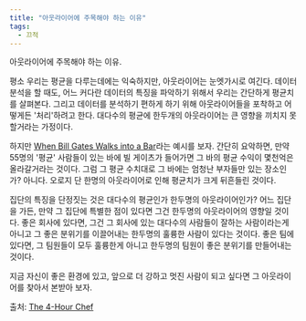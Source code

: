 ```yaml
---
title: "아웃라이어에 주목해야 하는 이유"
tags:
  - 끄적
---
```


아웃라이어에 주목해야 하는 이유.

평소 우리는 평균을 다루는데에는 익숙하지만, 아웃라이어는 눈엣가시로 여긴다. 데이터 분석을 할 때도, 어느 커다란 데이터의 특징을 파악하기 위해서 우리는 간단하게 평균치를 살펴본다. 그리고 데이터를 분석하기 편하게 하기 위해 아웃라이어들을 포착하고 어떻게든 '처리'하려고 한다. 대다수의 평균에 한두개의 아웃라이어는 큰 영향을 끼치지 못할거라는 가정이다.

하지만 [When Bill Gates Walks into a Bar](https://introductorystats.wordpress.com/2011/09/04/when-bill-gates-walks-into-a-bar/)라는 예시를 보자. 간단히 요악하면, 만약 55명의 '평균' 사람들이 있는 바에 빌 게이츠가 들어가면 그 바의 평균 수익이 몇천억은 올라갈거라는 것이다. 그럼 그 평균 수치대로 그 바에는 엄청난 부자들만 있는 장소인가? 아니다. 오로지 단 한명의 아웃라이어로 인해 평균치가 크게 뒤흔들린 것이다.

집단의 특징을 단정짓는 것은 대다수의 평균인가 한두명의 아웃라이어인가? 어느 집단을 가든, 만약 그 집단에 특별한 점이 있다면 그건 한두명의 아웃라이어의 영향일 것이다. 좋은 회사에 있다면, 그건 그 회사에 있는 대다수의 사람들이 잘하는 사람이라는게 아니고 그 좋은 분위기를 이끌어내는 한두명의 훌륭한 사람이 있다는 것이다. 좋은 팀에 있다면, 그 팀원들이 모두 훌륭한게 아니고 한두명의 팀원이 좋은 분위기를 만들어내는 것이다.

지금 자신이 좋은 환경에 있고, 앞으로 더 강하고 멋진 사람이 되고 싶다면 그 아웃라이어를 찾아서 본받아 보자.

출처: [The 4-Hour Chef](https://fourhourchef.com/)
